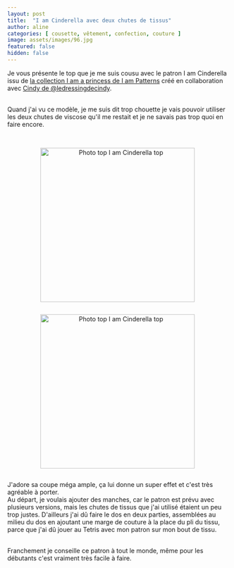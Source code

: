 ```yaml
---
layout: post
title:  "I am Cinderella avec deux chutes de tissus"
author: aline
categories: [ cousette, vêtement, confection, couture ]
image: assets/images/96.jpg
featured: false
hidden: false
---
```

<p>
Je vous présente le top que je me suis cousu avec le patron I am Cinderella issu de <a href="https://iampatterns.fr/en/collection/i-am-a-princess/" target="_blank">la collection I am a princess de I am Patterns</a> créé en collaboration avec <a href="https://www.instagram.com/ledressingdecindy/" target="_blank">Cindy de @ledressingdecindy</a>.<br><br>

Quand j'ai vu ce modèle, je me suis dit trop chouette je vais pouvoir utiliser les deux chutes de viscose qu'il me restait et je ne savais pas trop quoi en faire encore.<br><br>

<div float="left" style="text-align:center">
    <p style="display: inline-block; margin-right:.3em;"><img src="{{ site.url }}{{ site.baseurl }}/assets/images/97.jpg" width="350" alt="Photo top I am Cinderella top"/></p>
    <p style="display: inline-block; margin-right:.3em;"><img src="{{ site.url }}{{ site.baseurl }}/assets/images/98.jpg" width="350" alt="Photo top I am Cinderella top"/></p>
</div>

J'adore sa coupe méga ample, ça lui donne un super effet et c'est très agréable à porter.<br>Au départ, je voulais ajouter des manches, car le patron est prévu avec plusieurs versions, mais les chutes de tissus que j'ai utilisé étaient un peu trop justes. D'ailleurs j'ai dû faire le dos en deux parties, assemblées au milieu du dos en ajoutant une marge de couture à la place du pli du tissu, parce que j'ai dû jouer au Tetris avec mon patron sur mon bout de tissu.<br><br>

Franchement je conseille ce patron à tout le monde, même pour les débutants c'est vraiment très facile à faire.
</p>